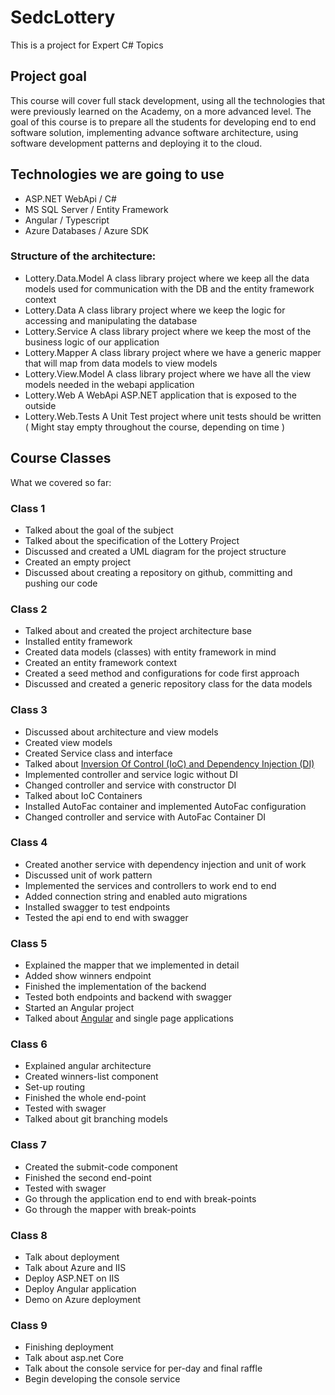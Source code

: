 # SedcLottery

This is a project for Expert C# Topics

## Project goal

This course will cover full stack development, using all the technologies that were previously learned on the Academy, on a more advanced level. The goal of this course is to prepare all the students for developing end to end software solution, implementing advance software architecture, using software development patterns and deploying it to the cloud.

## Technologies we are going to use

* ASP.NET WebApi / C#
* MS SQL Server / Entity Framework
* Angular / Typescript
* Azure  Databases / Azure SDK

### Structure of the architecture:

* Lottery.Data.Model
A class library project where we keep all the data models used for communication with the DB and the entity framework context
* Lottery.Data
A class library project where we keep the logic for accessing and manipulating the database
* Lottery.Service
A class library project where we keep the most of the business logic of our application
* Lottery.Mapper
A class library project where we have a generic mapper that will map from data models to view models
* Lottery.View.Model
A class library project where we have all the view models needed in the webapi application
* Lottery.Web
A WebApi ASP.NET application that is exposed to the outside
* Lottery.Web.Tests
A Unit Test project where unit tests should be written ( Might stay empty throughout the course, depending on time )

## Course Classes

What we covered so far:

### Class 1

* Talked about the goal of the subject
* Talked about the specification of the Lottery Project
* Discussed and created a UML diagram for the project structure
* Created an empty project
* Discussed about creating a repository on github, committing and pushing our code

### Class 2

* Talked about and created the project architecture base
* Installed entity framework
* Created data models (classes) with entity framework in mind
* Created an entity framework context
* Created a seed method and configurations for code first approach
* Discussed and created a generic repository class for the data models

### Class 3
* Discussed about architecture and view models
* Created view models
* Created Service class and interface
* Talked about [Inversion Of Control (IoC) and Dependency Injection (DI)](https://github.com/rpanchevski/SedcLottery/blob/master/DependencyInjection.md "Explanation document for Dependency Injection and Inversion of Control")
* Implemented controller and service logic without DI
* Changed controller and service with constructor DI
* Talked about IoC Containers
* Installed AutoFac container and implemented AutoFac configuration
* Changed controller and service with AutoFac Container DI

### Class 4
* Created another service with dependency injection and unit of work
* Discussed unit of work pattern
* Implemented the services and controllers to work end to end
* Added connection string and enabled auto migrations
* Installed swagger to test endpoints
* Tested the api end to end with swagger

### Class 5
* Explained the mapper that we implemented in detail
* Added show winners endpoint
* Finished the implementation of the backend
* Tested both endpoints and backend with swagger
* Started an Angular project
* Talked about [Angular](https://github.com/rpanchevski/SedcLottery/blob/master/Angular.md "Explanation about Angular architecture") and single page applications

### Class 6
* Explained angular architecture
* Created winners-list component
* Set-up routing
* Finished the whole end-point
* Tested with swager
* Talked about git branching models

### Class 7
* Created the submit-code component
* Finished the second end-point
* Tested with swager
* Go through the application end to end with break-points
* Go through the mapper with break-points

### Class 8
* Talk about deployment
* Talk about Azure and IIS
* Deploy ASP.NET on IIS
* Deploy Angular application
* Demo on Azure deployment

### Class 9
* Finishing deployment
* Talk about asp.net Core
* Talk about the console service for per-day and final raffle
* Begin developing the console service